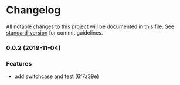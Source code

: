 # Changelog

All notable changes to this project will be documented in this file. See [standard-version](https://github.com/conventional-changelog/standard-version) for commit guidelines.

### 0.0.2 (2019-11-04)


### Features

* add switchcase and test ([6f7a39e](https://github.com/OmgImAlexis/switch-case/commit/6f7a39e971b09c3518f7027b4b55bc00cb307771))
